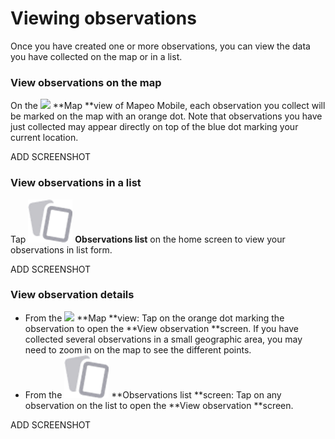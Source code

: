 # Viewing observations

Once you have created one or more observations, you can view the data you have collected on the map or in a list.

### View observations on the map

On the ![](<../../../.gitbook/assets/app icons\_Map.png>) **Map **view of Mapeo Mobile, each observation you collect will be marked on the map with an orange dot. Note that observations you have just collected may appear directly on top of the blue dot marking your current location.

ADD SCREENSHOT

### View observations in a list

Tap ![](<../../../.gitbook/assets/image (10).png>) **Observations list** on the home screen to view your observations in list form.

ADD SCREENSHOT

### **View observation details**

* From the ![](<../../../.gitbook/assets/app icons\_Map.png>) **Map **view: Tap on the orange dot marking the observation to open the **View observation **screen. If you have collected several observations in a small geographic area, you may need to zoom in on the map to see the different points.
* From the ![](<../../../.gitbook/assets/image (10).png>) **Observations list **screen: Tap on any observation on the list to open the **View observation **screen.

ADD SCREENSHOT

